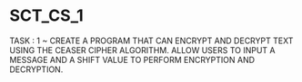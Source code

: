 # SCT_CS_1
TASK : 1 ~ CREATE  A PROGRAM THAT CAN ENCRYPT AND DECRYPT TEXT USING THE CEASER CIPHER ALGORITHM. ALLOW USERS TO INPUT A MESSAGE AND A SHIFT VALUE TO PERFORM ENCRYPTION AND DECRYPTION.
